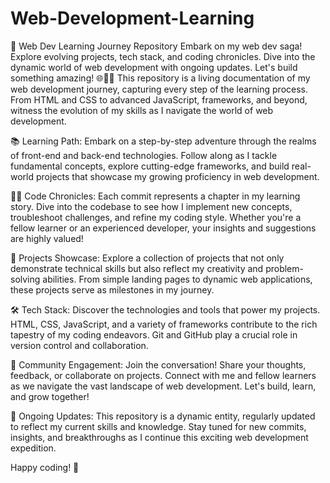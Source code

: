 # Web-Development-Learning

 🚀 Web Dev Learning Journey Repository  Embark on my web dev saga! Explore evolving projects, tech stack, and coding chronicles. Dive into the dynamic world of web development with ongoing updates. Let's build something amazing! 🌐👨‍💻
This repository is a living documentation of my web development journey, capturing every step of the learning process. From HTML and CSS to advanced JavaScript, frameworks, and beyond, witness the evolution of my skills as I navigate the world of web development.

📚 Learning Path:
Embark on a step-by-step adventure through the realms of front-end and back-end technologies. Follow along as I tackle fundamental concepts, explore cutting-edge frameworks, and build real-world projects that showcase my growing proficiency in web development.

👨‍💻 Code Chronicles:
Each commit represents a chapter in my learning story. Dive into the codebase to see how I implement new concepts, troubleshoot challenges, and refine my coding style. Whether you're a fellow learner or an experienced developer, your insights and suggestions are highly valued!

🌈 Projects Showcase:
Explore a collection of projects that not only demonstrate technical skills but also reflect my creativity and problem-solving abilities. From simple landing pages to dynamic web applications, these projects serve as milestones in my journey.

🛠️ Tech Stack:
Discover the technologies and tools that power my projects. HTML, CSS, JavaScript, and a variety of frameworks contribute to the rich tapestry of my coding endeavors. Git and GitHub play a crucial role in version control and collaboration.

🌟 Community Engagement:
Join the conversation! Share your thoughts, feedback, or collaborate on projects. Connect with me and fellow learners as we navigate the vast landscape of web development. Let's build, learn, and grow together!

📅 Ongoing Updates:
This repository is a dynamic entity, regularly updated to reflect my current skills and knowledge. Stay tuned for new commits, insights, and breakthroughs as I continue this exciting web development expedition.

Happy coding! 🚀

